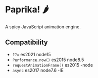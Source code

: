 # Paprika! 🌶
A spicy JavaScript animation engine.

## Compatibility
+ `??=` es2021 node15
+ `Performance.now()` es2015 node8.5
+ `requestAnimationFrame()` es2015 -node
+ `async` es2017 node7.6 -IE